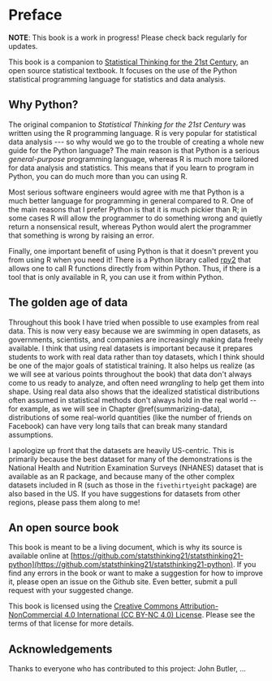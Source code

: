 # Preface

**NOTE**: This book is a work in progress!  Please check back regularly for updates.

This book is a companion to [Statistical Thinking for the 21st Century](https://statsthinking21.org/), an open source statistical textbook. It focuses on the use of the Python statistical programming language for statistics and data analysis.   


## Why Python?

The original companion to *Statistical Thinking for the 21st Century* was written using the R programming language. R is very popular for statistical data analysis --- so why would we go to the trouble of creating a whole new guide for the Python language?  The main reason is that Python is a serious *general-purpose* programming language, whereas R is much more tailored for data analysis and statistics.  This means that if you learn to program in Python, you can do much more than you can using R.  

Most serious software engineers would agree with me that Python is a much better language for programming in general compared to R. One of the main reasons that I prefer Python is that it is much pickier than R; in some cases R will allow the programmer to do something wrong and quietly return a nonsensical result, whereas Python would alert the programmer that something is wrong by raising an error.

Finally, one important benefit of using Python is that it doesn't prevent you from using R when you need it!  There is a Python library called [rpy2](https://rpy2.github.io/) that allows one to call R functions directly from within Python.  Thus, if there is a tool that is only available in R, you can use it from within Python.

## The golden age of data

Throughout this book I have tried when possible to use examples from real data.  This is now very easy because we are swimming in open datasets, as governments, scientists, and companies are increasingly making data freely available.  I think that using real datasets is important because it prepares students to work with real data rather than toy datasets, which I think should be one of the major goals of statistical training. It also helps us realize (as we will see at various points throughout the book) that data don't always come to us ready to analyze, and often need *wrangling* to help get them into shape.  Using real data also shows that the idealized statistical distributions often assumed in statistical methods don't always hold in the real world -- for example, as we will see in Chapter \@ref(summarizing-data), distributions of some real-world quantities (like the number of friends on Facebook) can have very long tails that can break many standard assumptions.  

I apologize up front that the datasets are heavily US-centric.  This is primarily because the best dataset for many of the demonstrations is the National Health and Nutrition Examination Surveys (NHANES) dataset that is available as an R package, and because many of the other complex datasets included in R (such as those in the `fivethirtyeight` package) are also based in the US.  If you have suggestions for datasets from other regions, please pass them along to me!

## An open source book

This book is meant to be a living document, which is why its source is available online at [https://github.com/statsthinking21/statsthinking21-python](https://github.com/statsthinking21/statsthinking21-python).  If you find any errors in the book or want to make a suggestion for how to improve it, please open an issue on the Github site. Even better, submit a pull request with your suggested change.  

This book is licensed using the [Creative Commons Attribution-NonCommercial 4.0 International (CC BY-NC 4.0)  License](https://creativecommons.org/licenses/by-nc/4.0/).  Please see the terms of that license for more details. 

## Acknowledgements

Thanks to everyone who has contributed to this project: John Butler, ...


